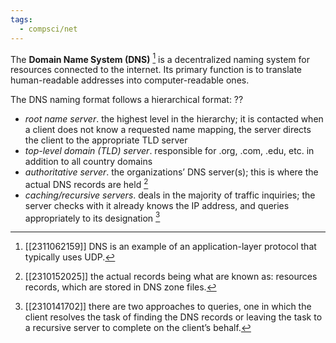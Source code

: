 ```yaml
---
tags:
  - compsci/net
---
```

The **Domain Name System (DNS)** [^3] is a decentralized naming system for resources connected to the internet. Its primary function is to translate human-readable addresses into computer-readable ones.

The DNS naming format follows a hierarchical format:
??
- *root name server*. the highest level in the hierarchy; it is contacted when a client does not know a requested name mapping, the server directs the client to the appropriate TLD server
- *top-level domain (TLD) server*. responsible for .org, .com, .edu, etc. in addition to all country domains
- *authoritative server*. the organizations’ DNS server(s); this is where the actual DNS records are held [^2]
- *caching/recursive servers*. deals in the majority of traffic inquiries; the server checks with it already knows the IP address, and queries appropriately to its designation [^1] <!--SR:!2023-11-28,1,230-->

[^1]: [[2310141702]] there are two approaches to queries, one in which the client resolves the task of finding the DNS records or leaving the task to a recursive server to complete on the client’s behalf.
[^2]: [[2310152025]] the actual records being what are known as: resources records, which are stored in DNS zone files.
[^3]: [[2311062159]] DNS is an example of an application-layer [^4] protocol that typically uses UDP. 
[^4]: [[2311052139]] the application-layer protocol is an abstraction over the underlying network components.